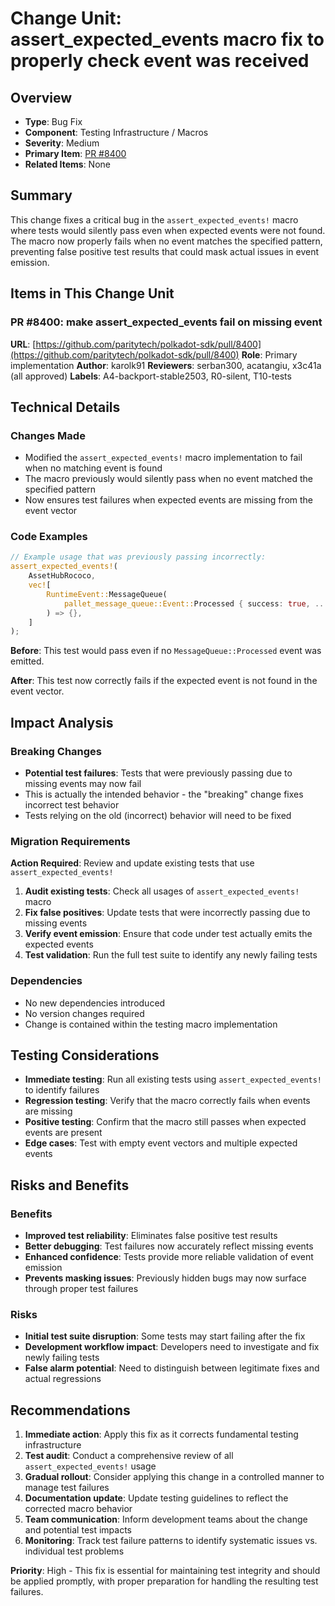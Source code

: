 # Change Unit: assert_expected_events macro fix to properly check event was received

## Overview
- **Type**: Bug Fix
- **Component**: Testing Infrastructure / Macros
- **Severity**: Medium
- **Primary Item**: [PR #8400](https://github.com/paritytech/polkadot-sdk/pull/8400)
- **Related Items**: None

## Summary
This change fixes a critical bug in the `assert_expected_events!` macro where tests would silently pass even when expected events were not found. The macro now properly fails when no event matches the specified pattern, preventing false positive test results that could mask actual issues in event emission.

## Items in This Change Unit

### PR #8400: make assert_expected_events fail on missing event
**URL**: [https://github.com/paritytech/polkadot-sdk/pull/8400](https://github.com/paritytech/polkadot-sdk/pull/8400)
**Role**: Primary implementation
**Author**: karolk91
**Reviewers**: serban300, acatangiu, x3c41a (all approved)
**Labels**: A4-backport-stable2503, R0-silent, T10-tests

## Technical Details

### Changes Made
- Modified the `assert_expected_events!` macro implementation to fail when no matching event is found
- The macro previously would silently pass when no event matched the specified pattern
- Now ensures test failures when expected events are missing from the event vector

### Code Examples
```rust
// Example usage that was previously passing incorrectly:
assert_expected_events!(
    AssetHubRococo,
    vec![
        RuntimeEvent::MessageQueue(
            pallet_message_queue::Event::Processed { success: true, .. }
        ) => {},
    ]
);
```

**Before**: This test would pass even if no `MessageQueue::Processed` event was emitted.

**After**: This test now correctly fails if the expected event is not found in the event vector.

## Impact Analysis

### Breaking Changes
- **Potential test failures**: Tests that were previously passing due to missing events may now fail
- This is actually the intended behavior - the "breaking" change fixes incorrect test behavior
- Tests relying on the old (incorrect) behavior will need to be fixed

### Migration Requirements
**Action Required**: Review and update existing tests that use `assert_expected_events!`

1. **Audit existing tests**: Check all usages of `assert_expected_events!` macro
2. **Fix false positives**: Update tests that were incorrectly passing due to missing events
3. **Verify event emission**: Ensure that code under test actually emits the expected events
4. **Test validation**: Run the full test suite to identify any newly failing tests

### Dependencies
- No new dependencies introduced
- No version changes required
- Change is contained within the testing macro implementation

## Testing Considerations
- **Immediate testing**: Run all existing tests using `assert_expected_events!` to identify failures
- **Regression testing**: Verify that the macro correctly fails when events are missing
- **Positive testing**: Confirm that the macro still passes when expected events are present
- **Edge cases**: Test with empty event vectors and multiple expected events

## Risks and Benefits

### Benefits
- **Improved test reliability**: Eliminates false positive test results
- **Better debugging**: Test failures now accurately reflect missing events
- **Enhanced confidence**: Tests provide more reliable validation of event emission
- **Prevents masking issues**: Previously hidden bugs may now surface through proper test failures

### Risks
- **Initial test suite disruption**: Some tests may start failing after the fix
- **Development workflow impact**: Developers need to investigate and fix newly failing tests
- **False alarm potential**: Need to distinguish between legitimate fixes and actual regressions

## Recommendations
1. **Immediate action**: Apply this fix as it corrects fundamental testing infrastructure
2. **Test audit**: Conduct a comprehensive review of all `assert_expected_events!` usage
3. **Gradual rollout**: Consider applying this change in a controlled manner to manage test failures
4. **Documentation update**: Update testing guidelines to reflect the corrected macro behavior
5. **Team communication**: Inform development teams about the change and potential test impacts
6. **Monitoring**: Track test failure patterns to identify systematic issues vs. individual test problems

**Priority**: High - This fix is essential for maintaining test integrity and should be applied promptly, with proper preparation for handling the resulting test failures.